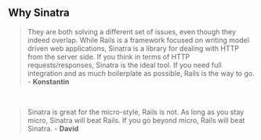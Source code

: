 ##  Why Sinatra

> They are both solving a different set of issues, even though they indeed overlap. While Rails is a framework focused on writing model driven web applications, Sinatra is a library for dealing with HTTP from the server side. If you think in terms of HTTP requests/responses, Sinatra is the ideal tool. If you need full integration and as much boilerplate as possible, Rails is the way to go. - **Konstantin**

<br>

> Sinatra is great for the micro-style, Rails is not. As long as you stay micro, Sinatra will beat Rails. If you go beyond micro, Rails will beat Sinatra. - **David**
